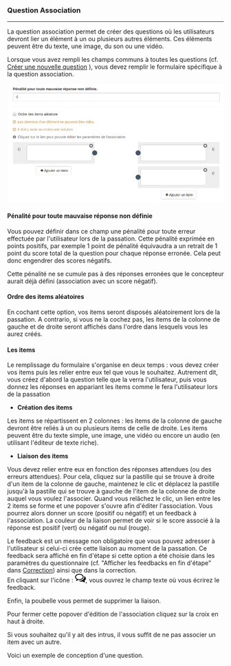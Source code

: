 ### Question Association

---

La question association permet de créer des questions où les utilisateurs devront lier un élément à un ou plusieurs autres éléments. Ces éléments peuvent être du texte, une image, du son ou une vidéo.

Lorsque vous avez rempli les champs communs à toutes les questions \(cf. [Créer une nouvelle question](create_new_question.md) \), vous devez remplir le formulaire spécifique à la question association.

![](images/quiz-fig48.png)

#### Pénalité pour toute mauvaise réponse non définie

Vous pouvez définir dans ce champ une pénalité pour toute erreur effectuée par l'utilisateur lors de la passation. Cette pénalité exprimée en points positifs, par exemple 1 point de pénalité équivaudra a un retrait de 1 point du score total de la question pour chaque réponse erronée. Cela peut donc engendrer des scores négatifs.

Cette pénalité ne se cumule pas à des réponses erronées que le concepteur aurait déjà défini \(association avec un score négatif\).

#### Ordre des items aléatoires

En cochant cette option, vos items seront disposés aléatoirement lors de la passation. A contrario, si vous ne la cochez pas, les items de la colonne de gauche et de droite seront affichés dans l'ordre dans lesquels vous les aurez créés.

#### Les items

Le remplissage du formulaire s'organise en deux temps : vous devez créer vos items puis les relier entre eux tel que vous le souhaitez. Autrement dit, vous créez d'abord la question telle que la verra l'utilisateur, puis vous donnez les réponses en appariant les items comme le fera l'utilisateur lors de la passation

* **Création des items**

Les items se répartissent en 2 colonnes : les items de la colonne de gauche devront être reliés à un ou plusieurs items de celle de droite. Les items peuvent être du texte simple, une image, une vidéo ou encore un audio \(en utilisant l'éditeur de texte riche\).

* **Liaison des items**

Vous devez relier entre eux en fonction des réponses attendues \(ou des erreurs attendues\). Pour cela, cliquez sur la pastille qui se trouve à droite d'un item de la colonne de gauche, maintenez le clic et déplacez la pastille jusqu'à la pastille qui se trouve à gauche de l'item de la colonne de droite auquel vous voulez l'associer. Quand vous relâchez le clic, un lien entre les 2 items se forme et une popover s'ouvre afin d'éditer l'association. Vous pourrez alors donner un score \(positif ou négatif\) et un feedback à l'association. La couleur de la liaison permet de voir si le score associé à la réponse est positif \(vert\) ou négatif ou nul \(rouge\).

Le feedback est un message non obligatoire que vous pouvez adresser à l'utilisateur si celui-ci crée cette liaison au moment de la passation. Ce feedback sera affiché en fin d'étape si cette option a été choisie dans les paramètres du questionnaire \(cf. "Afficher les feedbacks en fin d'étape" dans  [Correction](quiz_parameters_correction.md)\) ainsi que dans la correction.  
En cliquant sur l'icône  : ![](images/quiz-fig20.png), vous ouvrez le champ texte où vous écrirez le feedback.

Enfin, la poubelle vous permet de supprimer la liaison.

Pour fermer cette popover d'édition de l'association cliquez sur la croix en haut à droite.

Si vous souhaitez qu'il y ait des intrus, il vous suffit de ne pas associer un item avec un autre.

Voici un exemple de conception d'une question.



